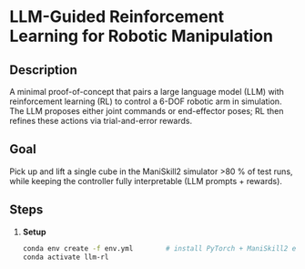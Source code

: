 # LLM-Guided Reinforcement Learning for Robotic Manipulation

## Description
A minimal proof-of-concept that pairs a large language model (LLM) with reinforcement learning (RL) to control a 6-DOF robotic arm in simulation.  
The LLM proposes either joint commands or end-effector poses; RL then refines these actions via trial-and-error rewards.

## Goal
Pick up and lift a single cube in the ManiSkill2 simulator >80 % of test runs, while keeping the controller fully interpretable (LLM prompts + rewards).

## Steps
1. **Setup**  
   ```bash
   conda env create -f env.yml        # install PyTorch + ManiSkill2 etc.
   conda activate llm-rl
